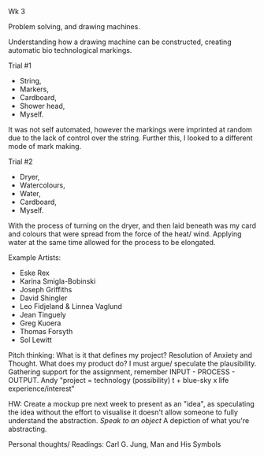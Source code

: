 Wk 3

Problem solving, and drawing machines. 

Understanding how a drawing machine can be constructed, creating automatic bio technological markings. 

Trial #1
- String, 
- Markers, 
- Cardboard, 
- Shower head, 
- Myself. 

It was not self automated, however the markings were imprinted at random due to the lack of control over the string. Further this, I looked to a different mode of mark making. 

Trial #2
- Dryer, 
- Watercolours,
- Water,
- Cardboard, 
- Myself. 

With the process of turning on the dryer, and then laid beneath was my card and colours that were spread from the force of the heat/ wind. Applying water at the same time allowed for the process to be elongated. 

Example Artists: 
- Eske Rex
- Karina Smigla-Bobinski
- Joseph Griffiths 
- David Shingler
- Leo Fidjeland & Linnea Vaglund
- Jean Tinguely
- Greg Kuoera 
- Thomas Forsyth
- Sol Lewitt

Pitch thinking: 
What is it that defines my project? Resolution of Anxiety and Thought. 
What does my product do? 
I must argue/ speculate the plausibility. Gathering support for the assignment, remember INPUT - PROCESS - OUTPUT. 
Andy "project = technology (possibility) t + blue-sky x life experience/interest" 

HW: 
Create a mockup pre next week to present as an "idea", as speculating the idea without the effort to visualise it doesn't allow someone to fully understand the abstraction. *Speak to an object* A depiction of what you're abstracting. 

Personal thoughts/ Readings: 
Carl G. Jung, Man and His Symbols
